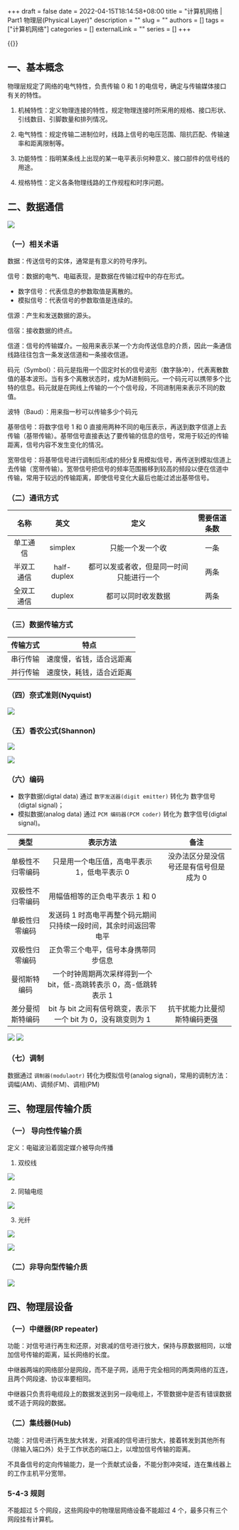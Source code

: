 +++ 
draft = false
date = 2022-04-15T18:14:58+08:00
title = "计算机网络 | Part1 物理层(Physical Layer)"
description = ""
slug = ""
authors = []
tags = ["计算机网络"]
categories = []
externalLink = ""
series = []
+++

{{<toc>}}

## 一、基本概念

物理层规定了网络的电气特性，负责传输 0 和 1 的电信号，确定与传输媒体接口有关的特性。

1. 机械特性：定义物理连接的特性，规定物理连接时所采用的规格、接口形状、引线数目、引脚数量和排列情况。

2. 电气特性：规定传输二进制位时，线路上信号的电压范围、阻抗匹配、传输速率和距离限制等。

3. 功能特性：指明某条线上出现的某一电平表示何种意义、接口部件的信号线的用途。

4. 规格特性：定义各条物理线路的工作规程和时序问题。

## 二、数据通信

![](https://ccviolett-1307804825.cos.ap-shanghai.myqcloud.com/img/202204222230071.png)

### （一）相关术语

数据：传送信号的实体，通常是有意义的符号序列。

信号：数据的电气、电磁表现，是数据在传输过程中的存在形式。
- 数字信号：代表信息的参数取值是离散的。
- 模拟信号：代表信号的参数取值是连续的。

信源：产生和发送数据的源头。

信宿：接收数据的终点。

信道：信号的传输媒介。一般用来表示某一个方向传送信息的介质，因此一条通信线路往往包含一条发送信道和一条接收信道。

码元（Symbol）：码元是指用一个固定时长的信号波形（数字脉冲），代表离散数值的基本波形。当有多个离散状态时，成为M进制码元。一个码元可以携带多个比特的信息。码元就是在网线上传输的一个个信号段，不同进制用来表示不同的数值。

波特（Baud）：用来指一秒可以传输多少个码元

基带信号：将数字信号 1 和 0 直接用两种不同的电压表示，再送到数字信道上去传输（基带传输）。基带信号直接表达了要传输的信息的信号，常用于较近的传输距离，信号内容不发生变化的情况。

宽带信号：将基带信号进行调制后形成的频分复用模拟信号，再传送到模拟信道上去传输（宽带传输）。宽带信号把信号的频率范围搬移到较高的频段以便在信道中传输，常用于较远的传输距离，即使信号变化大最后也能过滤出基带信号。

### （二）通讯方式

| 名称 | 英文 | 定义 | 需要信道条数 |
| :-: | :-: | :-: | :-: |
| 单工通信 | simplex | 只能一个发一个收 | 一条 |
| 半双工通信 | half-duplex | 都可以发或者收，但是同一时间只能进行一个 | 两条 |
| 全双工通信 | duplex | 都可以同时收发数据 | 两条 |

### （三）数据传输方式

| 传输方式 | 特点 |
| :-: | :-: |
| 串行传输 | 速度慢，省钱，适合远距离 |
| 并行传输 | 速度快，耗钱，适合近距离 |

### （四）奈式准则(Nyquist)

![](https://ccviolett-1307804825.cos.ap-shanghai.myqcloud.com/img/202204230010168.png)

### （五）香农公式(Shannon)

![](https://ccviolett-1307804825.cos.ap-shanghai.myqcloud.com/img/202204230011367.png)

![](https://ccviolett-1307804825.cos.ap-shanghai.myqcloud.com/img/202204230011986.png)

### （六）编码

- 数字数据(digtal data) 通过 `数字发送器(digit emitter)` 转化为 数字信号(digtal signal)；
- 模拟数据(analog data) 通过 `PCM 编码器(PCM coder)` 转化为 数字信号(digtal signal)。

| 类型 | 表示方法 | 备注 |
| :-: | :-: | :-: |
| 单极性不归零编码 | 只是用一个电压值，高电平表示 1，低电平表示 0 | 没办法区分是没信号还是有信号但是成为 0 |
| 双极性不归零编码 | 用幅值相等的正负电平表示 1 和 0 | |
| 单极性归零编码 | 发送码 1 时高电平再整个码元期间只持续一段时间，其余时间返回零电平 | |
| 双极性归零编码 | 正负零三个电平，信号本身携带同步信息 | |
| 曼彻斯特编码 | 一个时钟周期两次采样得到一个 bit，低-高跳转表示 0，高-低跳转表示 1 | |
| 差分曼彻斯特编码 | bit 与 bit 之间有信号跳变，表示下一个 bit 为 0，没有跳变则为 1 | 抗干扰能力比曼彻斯特编码更强 |

![](https://ccviolett-1307804825.cos.ap-shanghai.myqcloud.com/img/202204230857450.png)
![](https://ccviolett-1307804825.cos.ap-shanghai.myqcloud.com/img/202204230857905.png)

### （七）调制

数据通过 `调制器(modulaotr)` 转化为模拟信号(analog signal)，常用的调制方法：调幅(AM)、调频(FM)、调相(PM)

## 三、物理层传输介质

### （一） 导向性传输介质

定义：电磁波沿着固定媒介被导向传播

1. 双绞线

![](https://ccviolett-1307804825.cos.ap-shanghai.myqcloud.com/img/202204230915171.png)

2. 同轴电缆

![](https://ccviolett-1307804825.cos.ap-shanghai.myqcloud.com/img/202204230914120.png)

3. 光纤

![](https://ccviolett-1307804825.cos.ap-shanghai.myqcloud.com/img/202204230914332.png)

![](https://ccviolett-1307804825.cos.ap-shanghai.myqcloud.com/img/202204230915103.png)

### （二）非导向型传输介质

![](https://ccviolett-1307804825.cos.ap-shanghai.myqcloud.com/img/202204230916273.png)

## 四、物理层设备

### （一）中继器(RP repeater)

功能：对信号进行再生和还原，对衰减的信号进行放大，保持与原数据相同，以增加信号传输的距离，延长网络的长度。

中继器两端的网络部分是网段，而不是子网，适用于完全相同的两类网络的互连，且两个网段速、协议率要相同。

中继器只负责将电缆段上的数据发送到另一段电缆上，不管数据中是否有错误数据或不适于网段的数据。

### （二）集线器(Hub)

功能：对信号进行再生放大转发，对衰减的信号进行放大，接着转发到其他所有（除输入端口外）处于工作状态的端口上，以增加信号传输的距离。

不具备信号的定向传输能力，是一个贡献式设备，不能分割冲突域，连在集线器上的工作主机平分宽带。

### 5-4-3 规则

不能超过 5 个网段，这些网段中的物理层网络设备不能超过 4 个，最多只有三个网段挂有计算机。